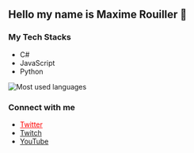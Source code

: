 ## Hello my name is Maxime Rouiller 👋

### My Tech Stacks

* C#
* JavaScript
* Python

![Most used languages](https://github-readme-stats.vercel.app/api/top-langs/?username=MaximRouiller&layout=compact)

### Connect with me
<!-- 
<style>
#social a {
 color: red;
}
</style> -->

<div id="social">
    <ul>
        <li><a style="color: red;" href="https://twitter.com/MaximRouiller">Twitter</a></li>
        <li><a href="https://twitch.tv/MaximeRouiller">Twitch</a></li>
        <li><a href="https://youtube.com/c/MaximeRouiller">YouTube</a></li>
    </ul>
</div>
